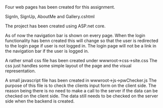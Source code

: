 ﻿Four web pages has been created for this assignment.

SignIn, SignUp, AboutMe and Gallery.cshtml

The project has been created using ASP.net core.

As of now the navigation bar is shown on every page. When the login functionality has benn created
this will change so that the user is redirected to the login page if user is not logged in.
The login page will not be a link in the navigation bar if the user is logged in.

A rather small css file has been created under wwwroot->css->site.css
The css just handles some simple layout of the page and the visual representation.

A small javascript file has been created in wwwroot->js->pwChecker.js
	The purpose of this file is to check the clients input form on the client side.
	The reason being there is no need to make a call to the server if the data can
	be checked on the client side. The data still needs to be checked on the server
	side when the backend is created.